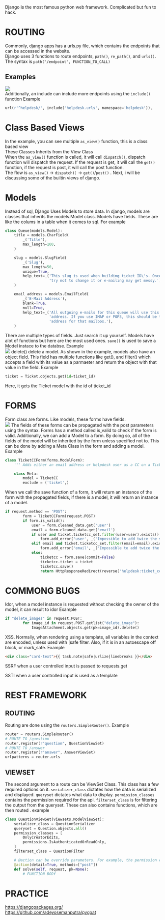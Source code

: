 Django is the most famous python web framework. Complicated but fun to hack.

# ROUTING
Commonly, django apps has a urls.py file, which contains the endpoints that can be accessed in the website.  
Django uses 3 functions to route endpoints, ```path()```, ```re_path()```, and ```urls()```. The syntax is ```path("/endpoint", FUNCTION_TO_CALL)```  
## Examples
![](img/Django_routing.PNG)  
Additionally, an include can include more endpoints using the ```include()``` function Example   
```py
url(r'^helpdesk/', include('helpdesk.urls', namespace='helpdesk')),
```

# Class Based Views
In the example, you can see multiple ```as_view()``` function, this is a class based view  
These Classes Inherits from the View Class  
When the ```as_view()``` function is called, it will call ```dispatch()```, dispatch function will dispatch the request. If the request is get, it will call the ```get()``` function, if the request is post, it will call the post function.  
The flow is ```as_view()``` -> ```dispatch()``` -> ```get()```/```post()``` . Next, i will be discussing some of the builtin views of django. 

# Models
Instead of sql, Django Uses Models to store data. In django, models are classes that inherits the models.Model class. Models have fields. These are like the colums in a table when it comes to sql. For example
```py
class Queue(models.Model):
    title = models.CharField(
        _('Title'),
        max_length=100,
    )

    slug = models.SlugField(
        _('Slug'),
        max_length=50,
        unique=True,
        help_text=_('This slug is used when building ticket ID\'s. Once set, '
                    'try not to change it or e-mailing may get messy.'),
    )

    email_address = models.EmailField(
        _('E-Mail Address'),
        blank=True,
        null=True,
        help_text=_('All outgoing e-mails for this queue will use this e-mail '
                    'address. If you use IMAP or POP3, this should be the e-mail '
                    'address for that mailbox.'),
    )
```
There are multiple types of fields. Just search it up yourself. Models have alot of functions but here are the most used ones. ```save()``` is used to save a Model instace to the databse. Example  
![](img/Django_ModelExample.PNG)
delete() delete a model. As shown in the example, models also have an object field. This field has multiple functions like get(), and filter() which accepts a field with its value as a parmaeter and return the object with that value in the field. Example  
```python
ticket = Ticket.objects.get(id=ticket_id)
```
Here, it gets the Ticket model with the id of ticket_id

# FORMS
Form class are forms. Like models, these forms have fields.   
![](img/Django_ModelFields.PNG)
The fields of these forms can be propagated with the post parameters using the syntax. Forms has a method called is_valid to check if the form is valid. Additionally, we can add a Model to a form. By doing so, all of the fields of the model will be inherited by the form unless specified not to. This can be done by adding a Meta Class in the form and adding a model. Example   
```py
class TicketCCForm(forms.ModelForm):
    ''' Adds either an email address or helpdesk user as a CC on a Ticket. Used for processing POST requests. '''

    class Meta:
        model = TicketCC
        exclude = ('ticket',)
```
When we call the save function of a form, it will return an instance of the form with the propagated fields, if there is a model, it will return an instance of a model.
``` py
if request.method == 'POST':
        form = TicketCCForm(request.POST)
        if form.is_valid():
            user = form.cleaned_data.get('user')
            email = form.cleaned_data.get('email')
            if user and ticket.ticketcc_set.filter(user=user).exists():
                form.add_error('user', _('Impossible to add twice the same user'))
            elif email and ticket.ticketcc_set.filter(email=email).exists():
                form.add_error('email', _('Impossible to add twice the same email address'))
            else:
                ticketcc = form.save(commit=False)
                ticketcc.ticket = ticket
                ticketcc.save()
                return HttpResponseRedirect(reverse('helpdesk:ticket_cc', kwargs={'ticket_id': ticket.id}))
```

# COMMONG BUGS
Idor, when a model instance is requested without checking the owner of the model, it can result to idor Example  
```py
if "delete_images" in request.POST:
        for image_id in request.POST.getlist("delete_image"):
            ImageAttachment.objects.get(pk=image_id).delete()
```

XSS. Normally, when rendering using a template, all variables in the context are encoded, unless used with |safe filter. Also, if it is in an autoescape off block, or mark_safe. Example
```html
<div class="card-text">{{ task.note|safe|urlize|linebreaks }}</div>
```

SSRF when a user controlled input is passed to requests.get

SSTI when a user controlled input is used as a template

# REST FRAMEWORK
## ROUTING
Routing are done using the `routers.SimpleRouter()`. Example
```python
router = routers.SimpleRouter()
# ROUTE TO /question
router.register(r"question", QuestionViewSet)
# ROUTE TO /answer
router.register(r"answer", AnswerViewSet)
urlpatterns = router.urls
```
## VIEWSET
The second argument to a route can be ViewSet Class. This class has a few required options on it. `serializer_class` dictates how the data is serialized and displayed. `queryset` dictates what data to display. `permission_classes` contains the permission required for the api. `filterset_class` is for filtering the output from the queryset. These can also contains functions, which are then routed . example
```python
class QuestionViewSet(viewsets.ModelViewSet):
    serializer_class = QuestionSerializer
    queryset = Question.objects.all()
    permission_classes = [
        OnlyCreatorEdits,
        permissions.IsAuthenticatedOrReadOnly,
    ]
    filterset_class = QuestionFilter

    # @action can be override parameters. For example, the permission class can be override with @action(permission_classes=None)
    @action(detail=True, methods=["post"])
    def solve(self, request, pk=None):
        # FUNCTION BODY
```

# PRACTICE
<https://djangopackages.org/>     
<https://github.com/adeyosemanputra/pygoat>